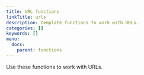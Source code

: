 ```yaml
---
title: URL functions
linkTitle: urls
description: Template functions to work with URLs.
categories: []
keywords: []
menu:
  docs:
    parent: functions
---
```


Use these functions to work with URLs.
